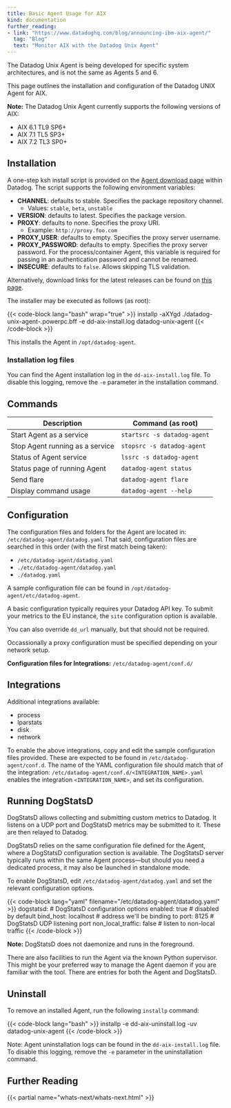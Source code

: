 ```yaml
---
title: Basic Agent Usage for AIX
kind: documentation
further_reading:
- link: "https://www.datadoghq.com/blog/announcing-ibm-aix-agent/"
  tag: "Blog"
  text: "Monitor AIX with the Datadog Unix Agent"
---
```


<div class="alert alert-info">
The Datadog Unix Agent is being developed for specific system architectures, and is not the same as Agents 5 and 6.
</div>

This page outlines the installation and configuration of the Datadog UNIX Agent for AIX.

**Note:** The Datadog Unix Agent currently supports the following versions of AIX:

* AIX 6.1 TL9 SP6+
* AIX 7.1 TL5 SP3+
* AIX 7.2 TL3 SP0+

## Installation

A one-step ksh install script is provided on the [Agent download page][1] within Datadog. The script supports the following environment variables:

* **CHANNEL**: defaults to stable. Specifies the package repository channel.
  * Values: `stable`, `beta`, `unstable`
* **VERSION**: defaults to latest. Specifies the package version.
* **PROXY**: defaults to none. Specifies the proxy URI.
  * Example: `http://proxy.foo.com`
* **PROXY_USER**: defaults to empty. Specifies the proxy server username.
* **PROXY_PASSWORD**: defaults to empty. Specifies the proxy server password. For the process/container Agent, this variable is required for passing in an authentication password and cannot be renamed.
* **INSECURE**: defaults to `false`. Allows skipping TLS validation.

Alternatively, download links for the latest releases can be found on [this page][2].

The installer may be executed as follows (as root):

{{< code-block lang="bash" wrap="true" >}}
installp -aXYgd ./datadog-unix-agent-<VEERSION>.powerpc.bff -e dd-aix-install.log datadog-unix-agent
{{< /code-block >}}

This installs the Agent in `/opt/datadog-agent`.

### Installation log files

You can find the Agent installation log in the `dd-aix-install.log` file. To disable this logging, remove the `-e` parameter in the installation command.

## Commands

| Description                     | Command (as root)           |
|---------------------------------|-----------------------------|
| Start Agent as a service        | `startsrc -s datadog-agent` |
| Stop Agent running as a service | `stopsrc -s datadog-agent`  |
| Status of Agent service         | `lssrc -s datadog-agent`    |
| Status page of running Agent    | `datadog-agent status`      |
| Send flare                      | `datadog-agent flare`       |
| Display command usage           | `datadog-agent --help`      |

## Configuration

The configuration files and folders for the Agent are located in:
`/etc/datadog-agent/datadog.yaml`
That said, configuration files are searched in this order (with the first match being taken):

* `/etc/datadog-agent/datadog.yaml`
* `./etc/datadog-agent/datadog.yaml`
* `./datadog.yaml`

A sample configuration file can be found in `/opt/datadog-agent/etc/datadog-agent`.

A basic configuration typically requires your Datadog API key. To submit your metrics to the EU instance, the `site` configuration option is available.

You can also override `dd_url` manually, but that should not be required.

Occassionally a proxy configuration must be specified depending on your network setup.

**Configuration files for Integrations:**
`/etc/datadog-agent/conf.d/`

## Integrations

Additional integrations available:

* process
* lparstats
* disk
* network

To enable the above integrations, copy and edit the sample configuration files provided. These are expected to be found in `/etc/datadog-agent/conf.d`. The name of the YAML configuration file should match that of the integration: `/etc/datadog-agent/conf.d/<INTEGRATION_NAME>.yaml` enables the integration `<INTEGRATION_NAME>`, and set its configuration.

## Running DogStatsD

DogStatsD allows collecting and submitting custom metrics to Datadog. It listens on a UDP port and DogStatsD metrics may be submitted to it. These are then relayed to Datadog.

DogStatsD relies on the same configuration file defined for the Agent, where a DogStatsD configuration section is available. The DogStatsD server typically runs within the same Agent process—but should you need a dedicated process, it may also be launched in standalone mode.

To enable DogStatsD, edit `/etc/datadog-agent/datadog.yaml` and set the relevant configuration options.

{{< code-block lang="yaml" filename="/etc/datadog-agent/datadog.yaml" >}}
dogstatsd:                        # DogStatsD configuration options
  enabled: true                   # disabled by default
  bind_host: localhost            # address we'll be binding to
  port: 8125                      # DogStatsD UDP listening port
  non_local_traffic: false        # listen to non-local traffic
{{< /code-block >}}

**Note:** DogStatsD does not daemonize and runs in the foreground.

There are also facilities to run the Agent via the known Python supervisor. This might be your preferred way to manage the Agent daemon if you are familiar with the tool. There are entries for both the Agent and DogStatsD.

## Uninstall

To remove an installed Agent, run the following `installp` command:

{{< code-block lang="bash" >}}
installp -e dd-aix-uninstall.log -uv datadog-unix-agent
{{< /code-block >}}

Note: Agent uninstallation logs can be found in the `dd-aix-install.log` file. To disable this logging, remove the `-e` parameter in the uninstallation command.

## Further Reading

{{< partial name="whats-next/whats-next.html" >}}

[1]: https://app.datadoghq.com/account/settings#agent/aix
[2]: https://github.com/DataDog/datadog-unix-agent/releases
